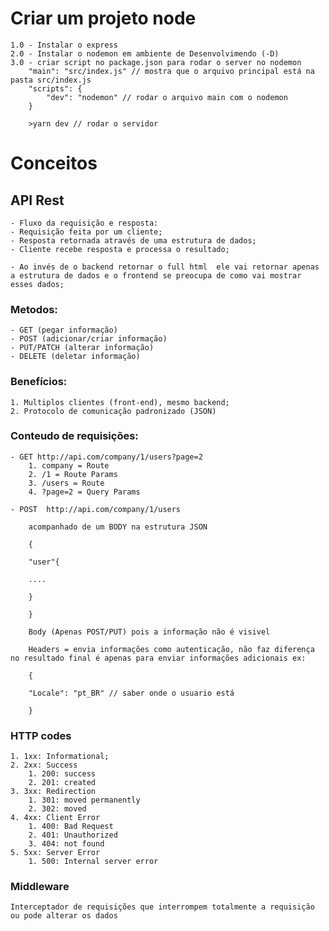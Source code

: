 # Criar um projeto node
    1.0 - Instalar o express
    2.0 - Instalar o nodemon em ambiente de Desenvolvimendo (-D)
    3.0 - criar script no package.json para rodar o server no nodemon
        "main": "src/index.js" // mostra que o arquivo principal está na pasta src/index.js
        "scripts": {
            "dev": "nodemon" // rodar o arquivo main com o nodemon
        }

        >yarn dev // rodar o servidor
    
# Conceitos
## API Rest
    - Fluxo da requisição e resposta:
    - Requisição feita por um cliente;
    - Resposta retornada através de uma estrutura de dados;
    - Cliente recebe resposta e processa o resultado;

    - Ao invés de o backend retornar o full html  ele vai retornar apenas a estrutura de dados e o frontend se preocupa de como vai mostrar esses dados;

### Metodos:
    - GET (pegar informação)
    - POST (adicionar/criar informação)
    - PUT/PATCH (alterar informação)
    - DELETE (deletar informação)

### Benefícios:
    1. Multiplos clientes (front-end), mesmo backend;
    2. Protocolo de comunicação padronizado (JSON)

### Conteudo de requisições:
    - GET http://api.com/company/1/users?page=2
        1. company = Route
        2. /1 = Route Params
        3. /users = Route
        4. ?page=2 = Query Params

    - POST  http://api.com/company/1/users

        acompanhado de um BODY na estrutura JSON

        {

        "user"{

        ....

        }

        }

        Body (Apenas POST/PUT) pois a informação não é visivel

        Headers = envia informações como autenticação, não faz diferença no resultado final é apenas para enviar informações adicionais ex:

        {

        "Locale": "pt_BR" // saber onde o usuario está

        }

### HTTP codes
    1. 1xx: Informational;
    2. 2xx: Success
        1. 200: success
        2. 201: created
    3. 3xx: Redirection
        1. 301: moved permanently
        2. 302: moved
    4. 4xx: Client Error
        1. 400: Bad Request
        2. 401: Unauthorized
        3. 404: not found
    5. 5xx: Server Error
        1. 500: Internal server error

### Middleware

    Interceptador de requisições que interrompem totalmente a requisição ou pode alterar os dados
